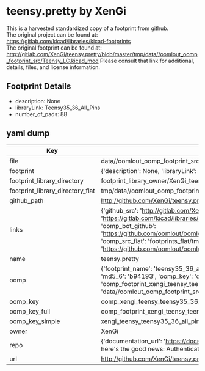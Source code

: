 # teensy.pretty by XenGi  
This is a harvested standardized copy of a footprint from github.  
The original project can be found at:  
https://gitlab.com/kicad/libraries/kicad-footprints  
The original footprint can be found at:
http://gitlab.com/XenGi/teensy.pretty/blob/master/tmp/data//oomlout_oomp_footprint_src/Teensy_LC.kicad_mod
Please consult that link for additional, details, files, and license information.  
## Footprint Details
* description: None  
* libraryLink: Teensy35_36_All_Pins  
* number_of_pads: 88  
## yaml dump  
| Key | Value |  
| --- | --- |  
| file | data//oomlout_oomp_footprint_src/teensy.pretty/Teensy35_36_All_Pins.kicad_mod |  
| footprint | {'description': None, 'libraryLink': 'Teensy35_36_All_Pins', 'number_of_pads': 88} |  
| footprint_library_directory | footprint_library_owner/XenGi_teensy.pretty |  
| footprint_library_directory_flat | tmp/data//oomlout_oomp_footprint_src/footprints_flat/xengi_teensy_teensy35_36_all_pins/working |  
| github_path | http://github.com/XenGi/teensy.pretty/blob/master/tmp/data//oomlout_oomp_footprint_src/Teensy35_36_All_Pins.kicad_mod |  
| links | {'github_src': 'http://gitlab.com/XenGi/teensy.pretty/blob/master/tmp/data//oomlout_oomp_footprint_src/Teensy_LC.kicad_mod', 'github_src_repo': 'https://gitlab.com/kicad/libraries/kicad-footprints', 'oomp_bot': 'tmp/data//oomlout_oomp_footprint_src/footprints/xengi_teensy_teensy35_36_all_pins/working', 'oomp_bot_github': 'https://github.com/oomlout/oomlout_oomp_footprint_bot/tree/main/tmp/data//oomlout_oomp_footprint_src/footprints/xengi_teensy_teensy35_36_all_pins/working', 'oomp_src_flat': 'footprints_flat/tmp/data//oomlout_oomp_footprint_src/footprints_flat/xengi_teensy_teensy35_36_all_pins/working', 'oomp_src_flat_github': 'https://github.com/oomlout/oomlout_oomp_footprint_src/tree/main/tmp/data//oomlout_oomp_footprint_src/footprints_flat/xengi_teensy_teensy35_36_all_pins/working'} |  
| name | teensy.pretty |  
| oomp | {'footprint_name': 'teensy35_36_all_pins', 'library_name': 'teensy', 'md5': 'b94193aee6dac8386d507c3475d32e56', 'md5_10': 'b94193aee6', 'md5_5': 'b9419', 'md5_6': 'b94193', 'oomp_key': 'oomp_xengi_teensy_teensy35_36_all_pins', 'oomp_key_extra': 'oomp_footprint_xengi_teensy_teensy35_36_all_pins', 'oomp_key_full': 'oomp_footprint_xengi_teensy_teensy35_36_all_pins_b94193', 'oomp_key_simple': 'xengi_teensy_teensy35_36_all_pins', 'original_filename': 'data//oomlout_oomp_footprint_src/teensy.pretty/Teensy35_36_All_Pins.kicad_mod', 'owner_name': 'xengi'} |  
| oomp_key | oomp_xengi_teensy_teensy35_36_all_pins |  
| oomp_key_full | oomp_footprint_xengi_teensy_teensy35_36_all_pins |  
| oomp_key_simple | xengi_teensy_teensy35_36_all_pins |  
| owner | XenGi |  
| repo | {'documentation_url': 'https://docs.github.com/rest/overview/resources-in-the-rest-api#rate-limiting', 'message': "API rate limit exceeded for 84.66.142.224. (But here's the good news: Authenticated requests get a higher rate limit. Check out the documentation for more details.)"} |  
| url | http://github.com/XenGi/teensy.pretty |  

